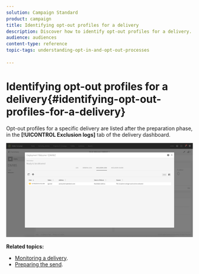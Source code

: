 ```yaml
---
solution: Campaign Standard
product: campaign
title: Identifying opt-out profiles for a delivery
description: Discover how to identify opt-out profiles for a delivery.
audience: audiences
content-type: reference
topic-tags: understanding-opt-in-and-opt-out-processes

---
```


# Identifying opt-out profiles for a delivery{#identifying-opt-out-profiles-for-a-delivery}

Opt-out profiles for a specific delivery are listed after the preparation phase, in the **[!UICONTROL Exclusion logs]** tab of the delivery dashboard.

![](assets/exclusion_blocklisting.png)

**Related topics:**

* [Monitoring a delivery](../../sending/using/monitoring-a-delivery.md#exclusion-logs).
* [Preparing the send](../../sending/using/preparing-the-send.md).

